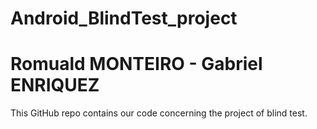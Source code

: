# Android_BlindTest_project

# Romuald MONTEIRO - Gabriel ENRIQUEZ

This GitHub repo contains our code concerning the project of blind test.

